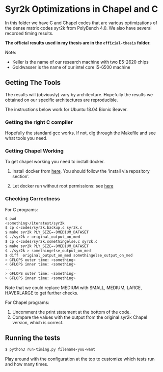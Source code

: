 # Syr2k Optimizations in Chapel and C

In this folder we have C and Chapel codes that are various optimizations
of the dense matrix codes syr2k from PolyBench 4.0. We also have several
recorded timing results.


**The official results used in my thesis are in the `official-thesis` folder.**

Note:
* Keller is the name of our research machine with two E5-2620 chips
* Goldwasser is the name of our intel core i5-6500 machine


##  Getting The Tools

The results will (obviously) vary by architecture.  Hopefully the results we
obtained on our specific architectures are reproducible.

The instructions below work for Ubuntu 18.04 Bionic Beaver.


### Getting the right C compiler

Hopefully the standard gcc works. If not, dig through the Makefile and see what tools you need.


### Getting Chapel Working

To get chapel working you need to install docker.


1. Install docker from [here](https://docs.docker.com/install/linux/docker-ce/ubuntu/#install-using-the-repository). You should follow the 'install via repository section'.

2. Let docker run without root permissions: see [here](https://docs.docker.com/install/linux/linux-postinstall/)



### Checking Correctness

For C programs:


```bash
$ pwd 
<something>/iteratest/syr2k
$ cp c-codes/syr2k.backup.c syr2k.c
$ make syr2k PLY_SIZE=-DMEDIUM_DATASET 
$ ./syr2k > original_output_on_med
$ cp c-codes/syr2k.somethingelse.c syr2k.c
$ make syr2k PLY_SIZE=-DMEDIUM_DATASET 
$ ./syr2k > somethingelse_output_on_med
$ diff  original_output_on_med somethingelse_output_on_med
< GFLOPS outer time: <something>
< GFLOPS inner time: <something>
---
> GFLOPS outer time: <something>
> GFLOPS inner time: <something>
```

Note that we could replace MEDIUM with SMALL, MEDIUM, LARGE, HAVERLARGE to get
further checks.


For Chapel programs:

1. Uncomment the print statement at the bottom of the code.
2. Compare the values with the output from the original syr2k Chapel version,
   which is correct.



## Running the tests

```bash
$ python3 run-timing.py filename-you-want
```

Play around with the configuration at the top to customize which tests run and
how many times.



